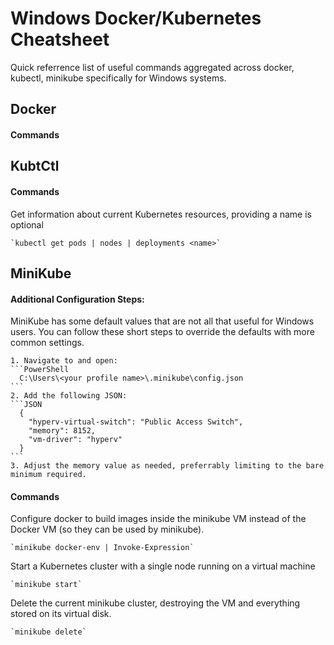 # Windows Docker/Kubernetes Cheatsheet
Quick referrence list of useful commands aggregated across docker, kubectl, minikube specifically for Windows systems.

## Docker

  #### Commands

  <pending>

## KubtCtl

  #### Commands

  Get information about current Kubernetes resources, providing a name is optional

    `kubectl get pods | nodes | deployments <name>`

## MiniKube

  #### Additional Configuration Steps:

  MiniKube has some default values that are not all that useful for Windows users. You can follow these short steps to override the defaults with more
  common settings.

    1. Navigate to and open: 
    ```PowerShell
      C:\Users\<your profile name>\.minikube\config.json
    ```
    2. Add the following JSON:
    ```JSON
      {
        "hyperv-virtual-switch": "Public Access Switch",
        "memory": 8152,
        "vm-driver": "hyperv"
      }
    ```
    3. Adjust the memory value as needed, preferrably limiting to the bare minimum required.

  #### Commands

  Configure docker to build images inside the minikube VM instead of the Docker VM (so they can be used by minikube).

    `minikube docker-env | Invoke-Expression`

  Start a Kubernetes cluster with a single node running on a virtual machine

    `minikube start`

  Delete the current minikube cluster, destroying the VM and everything stored on its virtual disk.

    `minikube delete`
